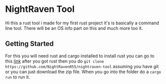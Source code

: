 # NightRaven Tool

Hi this a rust tool i made for my first rust project it's is basically a command line tool. There will be an OS info part on this and much more too it.

## Getting Started
For this you will need rust and cargo installed to install rust you can go to this [link](https://www.rust-lang.org/tools/install) after you got rust then you do ``` git clone https://github.com/NightRaven055/nightraven-tool ``` assuming you have git or you can just download the zip file. When you go into the folder do a ```cargo run``` to run it.


